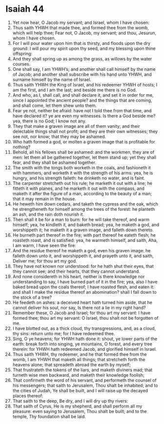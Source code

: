 ﻿# Isaiah 44
1. Yet now hear, O Jacob my servant; and Israel, whom I have chosen: 
2. Thus saith YHWH that made thee, and formed thee from the womb, which will help thee; Fear not, O Jacob, my servant; and thou, Jesurun, whom I have chosen. 
3. For I will pour water upon him that is thirsty, and floods upon the dry ground: I will pour my spirit upon thy seed, and my blessing upon thine offspring: 
4. And they shall spring up as among the grass, as willows by the water courses. 
5. One shall say, I am YHWH’s; and another shall call himself by the name of Jacob; and another shall subscribe with his hand unto YHWH, and surname himself by the name of Israel. 
6. Thus saith YHWH the King of Israel, and his redeemer YHWH of hosts; I am the first, and I am the last; and beside me there is no God. 
7. And who, as I, shall call, and shall declare it, and set it in order for me, since I appointed the ancient people? and the things that are coming, and shall come, let them shew unto them. 
8. Fear ye not, neither be afraid: have not I told thee from that time, and have declared it? ye are even my witnesses. Is there a God beside me? yea, there is no God; I know not any. 
9.  They that make a graven image are all of them vanity; and their delectable things shall not profit; and they are their own witnesses; they see not, nor know; that they may be ashamed. 
10. Who hath formed a god, or molten a graven image that is profitable for nothing? 
11. Behold, all his fellows shall be ashamed: and the workmen, they are of men: let them all be gathered together, let them stand up; yet they shall fear, and they shall be ashamed together. 
12. The smith with the tongs both worketh in the coals, and fashioneth it with hammers, and worketh it with the strength of his arms: yea, he is hungry, and his strength faileth: he drinketh no water, and is faint. 
13. The carpenter stretcheth out his rule; he marketh it out with a line; he fitteth it with planes, and he marketh it out with the compass, and maketh it after the figure of a man, according to the beauty of a man; that it may remain in the house. 
14. He heweth him down cedars, and taketh the cypress and the oak, which he strengtheneth for himself among the trees of the forest: he planteth an ash, and the rain doth nourish it. 
15. Then shall it be for a man to burn: for he will take thereof, and warm himself; yea, he kindleth it, and baketh bread; yea, he maketh a god, and worshippeth it; he maketh it a graven image, and falleth down thereto. 
16. He burneth part thereof in the fire; with part thereof he eateth flesh; he roasteth roast, and is satisfied: yea, he warmeth himself, and saith, Aha, I am warm, I have seen the fire: 
17. And the residue thereof he maketh a god, even his graven image: he falleth down unto it, and worshippeth it, and prayeth unto it, and saith, Deliver me; for thou art my god. 
18. They have not known nor understood: for he hath shut their eyes, that they cannot see; and their hearts, that they cannot understand. 
19. And none considereth in his heart, neither is there knowledge nor understanding to say, I have burned part of it in the fire; yea, also I have baked bread upon the coals thereof; I have roasted flesh, and eaten it: and shall I make the residue thereof an abomination? shall I fall down to the stock of a tree? 
20. He feedeth on ashes: a deceived heart hath turned him aside, that he cannot deliver his soul, nor say, Is there not a lie in my right hand? 
21.  Remember these, O Jacob and Israel; for thou art my servant: I have formed thee; thou art my servant: O Israel, thou shalt not be forgotten of me. 
22. I have blotted out, as a thick cloud, thy transgressions, and, as a cloud, thy sins: return unto me; for I have redeemed thee. 
23. Sing, O ye heavens; for YHWH hath done it: shout, ye lower parts of the earth: break forth into singing, ye mountains, O forest, and every tree therein: for YHWH hath redeemed Jacob, and glorified himself in Israel. 
24. Thus saith YHWH, thy redeemer, and he that formed thee from the womb, I am YHWH that maketh all things; that stretcheth forth the heavens alone; that spreadeth abroad the earth by myself; 
25. That frustrateth the tokens of the liars, and maketh diviners mad; that turneth wise men backward, and maketh their knowledge foolish; 
26. That confirmeth the word of his servant, and performeth the counsel of his messengers; that saith to Jerusalem, Thou shalt be inhabited; and to the cities of Judah, Ye shall be built, and I will raise up the decayed places thereof: 
27. That saith to the deep, Be dry, and I will dry up thy rivers: 
28. That saith of Cyrus, He is my shepherd, and shall perform all my pleasure: even saying to Jerusalem, Thou shalt be built; and to the temple, Thy foundation shall be laid. 

